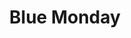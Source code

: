 ---
title: "Blue Monday"
imageDesc: ["IG Carousel"]
description: "Instagram carousel, ktorý sprostredkuváva informácie o najdepresívnejšom dni v roku - Blue Monday"
link: ""
linkText: ""
imageDescEn: ["IG Carousel"]
descriptionEn: "An Instagram carousel that shares information about the most depressing day of the year – Blue Monday."
linkTextEn: ""
---